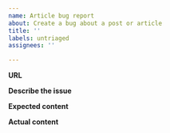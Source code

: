 ```yaml
---
name: Article bug report
about: Create a bug about a post or article
title: ''
labels: untriaged
assignees: ''

---
```


**URL**
<!--
Please include the post's URL.
-->

**Describe the issue**
<!--
A clear and concise description of the issue. This includes issues with a post's correctness and clarity.
-->

**Expected content**
<!--
A clear and concise description of what you expected to see in the post.
-->

**Actual content**
<!--
A clear and concise description of what is actually in the post.
-->
